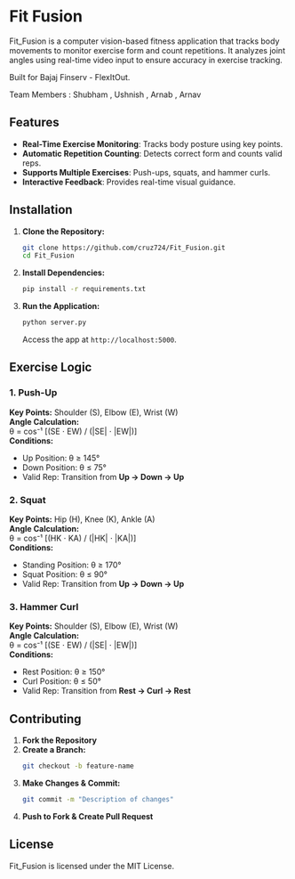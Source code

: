 # Fit Fusion

Fit_Fusion is a computer vision-based fitness application that tracks body movements to monitor exercise form and count repetitions. It analyzes joint angles using real-time video input to ensure accuracy in exercise tracking.

Built for Bajaj Finserv - FlexItOut.

Team Members : Shubham , Ushnish , Arnab , Arnav

## Features
- **Real-Time Exercise Monitoring**: Tracks body posture using key points.
- **Automatic Repetition Counting**: Detects correct form and counts valid reps.
- **Supports Multiple Exercises**: Push-ups, squats, and hammer curls.
- **Interactive Feedback**: Provides real-time visual guidance.

## Installation

1. **Clone the Repository:**
   ```bash
   git clone https://github.com/cruz724/Fit_Fusion.git
   cd Fit_Fusion
   ```
2. **Install Dependencies:**
   ```bash
   pip install -r requirements.txt
   ```
3. **Run the Application:**
   ```bash
   python server.py
   ```
   Access the app at `http://localhost:5000`.

## Exercise Logic

### 1. Push-Up
**Key Points:** Shoulder (S), Elbow (E), Wrist (W)  
**Angle Calculation:**  
θ = cos⁻¹ [(SE ⋅ EW) / (|SE| ⋅ |EW|)]  
**Conditions:**
- Up Position: θ ≥ 145°
- Down Position: θ ≤ 75°
- Valid Rep: Transition from **Up → Down → Up**

### 2. Squat
**Key Points:** Hip (H), Knee (K), Ankle (A)  
**Angle Calculation:**  
θ = cos⁻¹ [(HK ⋅ KA) / (|HK| ⋅ |KA|)]  
**Conditions:**
- Standing Position: θ ≥ 170°
- Squat Position: θ ≤ 90°
- Valid Rep: Transition from **Up → Down → Up**

### 3. Hammer Curl
**Key Points:** Shoulder (S), Elbow (E), Wrist (W)  
**Angle Calculation:**  
θ = cos⁻¹ [(SE ⋅ EW) / (|SE| ⋅ |EW|)]  
**Conditions:**
- Rest Position: θ ≥ 150°
- Curl Position: θ ≤ 50°
- Valid Rep: Transition from **Rest → Curl → Rest**


## Contributing
1. **Fork the Repository**
2. **Create a Branch:**
   ```bash
   git checkout -b feature-name
   ```
3. **Make Changes & Commit:**
   ```bash
   git commit -m "Description of changes"
   ```
4. **Push to Fork & Create Pull Request**

## License
Fit_Fusion is licensed under the MIT License.

